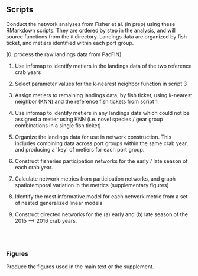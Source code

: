 ## Scripts

Conduct the network analyses from Fisher et al. (in prep) using these RMarkdown scripts. They are ordered by step in the analysis, and will source functions from the `R` directory. Landings data are organized by fish ticket, and metiers identified within each port group. 

(0. process the raw landings data from PacFIN)

1. Use infomap to identify metiers in the landings data of the two reference crab years

2. Select parameter values for the k-nearest neighbor function in script 3

3. Assign metiers to remaining landings data, by fish ticket, using k-nearest neighbor (KNN) and the reference fish tickets from script 1

4. Use infomap to identify metiers in any landings data which could not be assigned a metier using KNN (i.e. novel species / gear group combinations in a single fish ticket)

5. Organize the landings data for use in network construction. This includes combining data across port groups within the same crab year, and producing a 'key' of metiers for each port group.

6. Construct fisheries participation networks for the early / late season of each crab year.

7. Calculate network metrics from participation networks, and graph spatiotemporal variation in the metrics (supplementary figures)

8. Identify the most informative model for each network metric from a set of nested generalized linear models

9. Construct directed networks for the (a) early and (b) late season of the 2015 --> 2016 crab years.
<br>
<br>

### Figures

Produce the figures used in the main text or the supplement.



